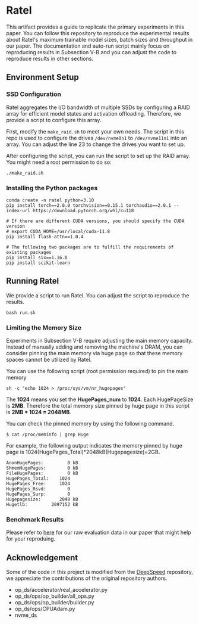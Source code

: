 # Ratel

This artifact provides a guide to replicate the primary experiments in this paper. You can follow this repository to reproduce the experimental results about Ratel's maximum trainable model sizes, batch sizes and throughput in our paper. The documentation and auto-run script mainly focus on reproducing results in Subsection V-B and you can adjust the code to reproduce results in other sections. 

## Environment Setup

### SSD Configuration

Ratel aggregates the I/O bandwidth of multiple SSDs by configuring a RAID array for efficient model states and activation offloading. Therefore, we provide a script to configure this array.

First, modify the `make_raid.sh` to meet your own needs. The script in this repo is used to configure the drives `/dev/nvme0n1` to `/dev/nvme11n1` into an array. You can adjust the line 23 to change the drives you want to set up.

After configuring the script, you can run the script to set up the RAID array. You might need a root permission to do so:

```shell
./make_raid.sh
```

### Installing the Python packages

```shell
conda create -n ratel python=3.10
pip install torch==2.0.0 torchvision==0.15.1 torchaudio==2.0.1 --index-url https://download.pytorch.org/whl/cu118

# If there are different CUDA versions, you should specify the CUDA version
# export CUDA_HOME=/usr/local/cuda-11.8
pip install flash-attn==1.0.4

# The following two packages are to fulfill the requirements of existing packages
pip install six==1.16.0
pip install scikit-learn
```

## Running Ratel

We provide a script to run Ratel. You can adjust the script to reproduce the results. 

```shell
bash run.sh
```

### Limiting the Memory Size

Experiments in Subsection V-B require adjusting the main memory capacity. Instead of manually adding and removing the machine's DRAM, you can consider pinning the main memory via huge page so that these memory spaces cannot be utilized by Ratel. 

You can use the following script (root permission required) to pin the main memory

```shell
sh -c "echo 1024 > /proc/sys/vm/nr_hugepages"
```

The **1024** means you set the **HugePages_num** to **1024**. Each HugePageSize is **2MB**. Therefore the total memory size pinned by huge page in this script is **2MB * 1024 = 2048MB**.

You can check the pinned memory by using the following command.

```shell
$ cat /proc/meminfo | grep Huge
```

For example, the following output indicates the memory pinned by huge page is 1024(HugePages_Total)*2048kB(Hugepagesize)=2GB.

```
AnonHugePages:         0 kB
ShmemHugePages:        0 kB
FileHugePages:         0 kB
HugePages_Total:    1024
HugePages_Free:     1024
HugePages_Rsvd:        0
HugePages_Surp:        0
Hugepagesize:       2048 kB
Hugetlb:         2097152 kB
```

### Benchmark Results

Please refer to [here](evaluation_data.md) for our raw evaluation data in our paper that might help for your reproduing. 

## Acknowledgement

Some of the code in this project is modified from the [DeepSpeed](https://github.com/microsoft/DeepSpeed) repository, we appreciate the contributions of the original repository authors.

* op_ds/accelerator/real_accelerator.py
* op_ds/ops/op_builder/all_ops.py
* op_ds/ops/op_builder/builder.py
* op_ds/ops/CPUAdam.py
* nvme_ds
